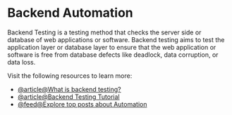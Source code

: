 # Backend Automation

Backend Testing is a testing method that checks the server side or database of web applications or software. Backend testing aims to test the application layer or database layer to ensure that the web application or software is free from database defects like deadlock, data corruption, or data loss.

Visit the following resources to learn more:

- [@article@What is backend testing?](https://testinggenez.com/what-is-backend-testing-and-types/)
- [@article@Backend Testing Tutorial](https://www.guru99.com/what-is-backend-testing.html)
- [@feed@Explore top posts about Automation](https://app.daily.dev/tags/automation?ref=roadmapsh)
